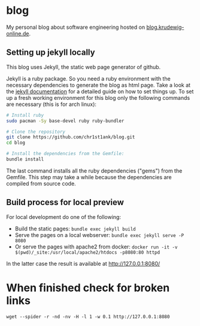 # blog

My personal blog about software engineering hosted on [blog.krudewig-online.de](https://blog.krudewig-online.de).

## Setting up jekyll locally

This blog uses Jekyll, the static web page generator of github.

Jekyll is a ruby package. So you need a ruby environment with the necessary dependencies to generate the blog as html page. Take a look at the [jekyll documentation](https://jekyllrb.com/docs/step-by-step/01-setup/) for a detailed guide on how to set things up. To set up a fresh working environment for this blog only the following commands are necessary (this is for arch linux):

```bash
# Install ruby
sudo pacman -Sy base-devel ruby ruby-bundler

# Clone the repository
git clone https://github.com/chr1st1ank/blog.git
cd blog

# Install the dependencies from the Gemfile:
bundle install
```
The last command installs all the ruby dependencies ("gems") from the Gemfile. This step may take a while because the dependencies are compiled from source code.

## Build process for local preview

For local development do one of the following:
- Build the static pages: `bundle exec jekyll build`
- Serve the pages on a local webserver: `bundle exec jekyll serve -P 8080`
- Or serve the pages with apache2 from docker: `docker run -it -v $(pwd)/_site:/usr/local/apache2/htdocs -p8080:80 httpd`

In the latter case the result is available at http://127.0.0.1:8080/

# When finished check for broken links
```shell
wget --spider -r -nd -nv -H -l 1 -w 0.1 http://127.0.0.1:8080
```

